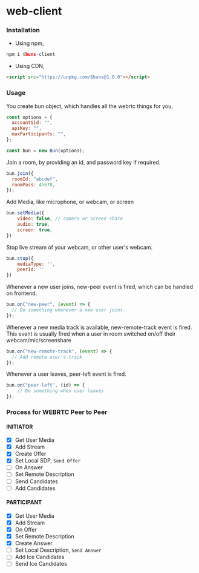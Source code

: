 # web-client

### Installation

- Using npm,

```js
npm i 6buns-client
```

- Using CDN,

```html
<script src="https://unpkg.com/6buns@1.0.0"></script>
```

### Usage

You create bun object, which handles all the webrtc things for you,

```js
const options = {
  accountSid: "",
  apiKey: "",
  maxParticipants: "",
};

const bun = new Bun(options);
```

Join a room, by providing an id, and password key if required.

```js
bun.join({
  roomId: "abcdef",
  roomPass: 45678,
});
```

Add Media, like microphone, or webcam, or screen

```js
bun.setMedia({
	video: false, // camera or screen share
	audio: true,
	screen: true,
})
```

Stop live stream of your webcam, or other user's webcam.

```js
bun.stop({
	mediaType: '',
	peerId: ''
})
```

Whenever a new user joins, new-peer event is fired, which can be handled on frontend.

```js
bun.on("new-peer", (event) => {
  // Do something whenever a new user joins.
});
```

Whenever a new media track is available, new-remote-track event is fired. This event is usually fired when a user in room switched on/off their webcam/mic/screenshare

```js
bun.on("new-remote-track", (event) => {
  // Add remote user's track
});
```

Whenever a user leaves, peer-left event is fired.

```js
bun.on("peer-left", (id) => {
	// Do something when user leaves
});
```

### Process for WEBRTC Peer to Peer

#### INITIATOR

- [x] Get User Media
- [x] Add Stream
- [x] Create Offer
- [x] Set Local SDP, `Send Offer`
- [ ] On Answer
- [ ] Set Remote Description
- [ ] Send Candidates
- [ ] Add Candidates

#### PARTICIPANT

- [x] Get User Media
- [x] Add Stream
- [x] On Offer
- [x] Set Remote Description
- [x] Create Answer
- [ ] Set Local Description, `Send Answer`
- [ ] Add Ice Candidates
- [ ] Send Ice Candidates
